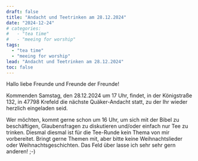 ```yaml
---
draft: false
title: "Andacht und Teetrinken am 28.12.2024"
date: "2024-12-24"
# categories:
#   - "tea time"
#   - "meeing for worship"
tags:
  - "tea time"
  - "meeing for worship"
lead: "Andacht und Teetrinken am 28.12.2024"
toc: false
---
```


Hallo liebe Freunde und Freunde der Freunde!

Kommenden Samstag, den 28.12.2024 um 17 Uhr, findet, in der Königstraße 132, in 47798 Krefeld die nächste Quäker-Andacht statt, zu der Ihr wieder herzlich eingeladen seid.

Wer möchten, kommt gerne schon um 16 Uhr, um sich mit der Bibel zu beschäftigen, Glaubensfragen zu diskutieren und/oder einfach nur Tee zu trinken. Diesmal diesmal ist für die Tee-Runde kein Thema von mir vorbereitet. Bringt gerne Themen mit, aber bitte keine Weihnachtslieder oder Weihnachtsgeschichten. Das Feld über lasse ich sehr sehr gern anderen! ;-)




